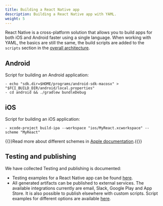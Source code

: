 ```yaml
---
title: Building a React Native app
description: Building a React Native app with YAML.
weight: 5
---
```


React Native is a cross-platform solution that allows you to build apps for both iOS and Android faster using a single language. When working with YAML, the basics are still the same, the build scripts are added to the `scripts` section in the [overall architecture](../yaml/yaml/#template).

## Android

Script for building an Android application:

    - echo "sdk.dir=$HOME/programs/android-sdk-macosx" > "$FCI_BUILD_DIR/android/local.properties"
    - cd android && ./gradlew bundleDebug

## iOS

Script for building an iOS application:

    - xcode-project build-ipa --workspace "ios/MyReact.xcworkspace" --scheme "MyReact"

{{<notebox>}}Read more about different schemes in [Apple documentation](https://help.apple.com/xcode/mac/current/#/dev0bee46f46).{{</notebox>}}

## Testing and publishing

We have collected Testing and publishing is documented:

* Testing examples for a React Native app can be found [here](../yaml/testing/#react-native-unit-test).
* All generated artifacts can be published to external services. The available integrations currently are email, Slack, Google Play and App Store. It is also possible to publish elsewhere with custom scripts. Script examples for different options are available [here](../yaml/distribution/#publishing).